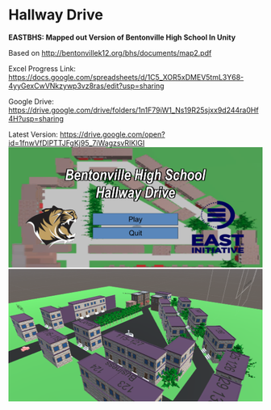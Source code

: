 # Hallway Drive
<b>EASTBHS: Mapped out Version of Bentonville High School In Unity</b>

Based on http://bentonvillek12.org/bhs/documents/map2.pdf

Excel Progress Link: https://docs.google.com/spreadsheets/d/1C5_XOR5xDMEV5tmL3Y68-4yyGexCwVNkzywp3vz8ras/edit?usp=sharing

Google Drive: https://drive.google.com/drive/folders/1n1F79iW1_Ns19R25sjxx9d244ra0Hf4H?usp=sharing



Latest Version: https://drive.google.com/open?id=1fnwVfDlPTTJFgKj95_7iWagzsvRIKlGI
<img src="/F.PNG" alt="">
<img src="/E.PNG" alt="">
